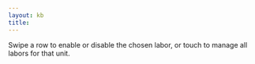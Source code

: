 ```yaml
---
layout: kb
title: 
---
```


Swipe a row to enable or disable the chosen labor, or touch to manage all labors for that unit.
